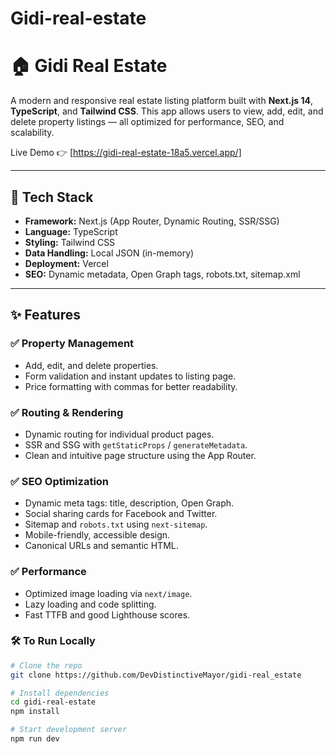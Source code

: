 # Gidi-real-estate
# 🏠 Gidi Real Estate

A modern and responsive real estate listing platform built with **Next.js 14**, **TypeScript**, and **Tailwind CSS**. This app allows users to view, add, edit, and delete property listings — all optimized for performance, SEO, and scalability.

Live Demo 👉 [https://gidi-real-estate-18a5.vercel.app/]

---

## 🔧 Tech Stack

- **Framework:** Next.js (App Router, Dynamic Routing, SSR/SSG)
- **Language:** TypeScript
- **Styling:** Tailwind CSS
- **Data Handling:** Local JSON (in-memory)
- **Deployment:** Vercel
- **SEO:** Dynamic metadata, Open Graph tags, robots.txt, sitemap.xml

---

## ✨ Features

### ✅ Property Management
- Add, edit, and delete properties.
- Form validation and instant updates to listing page.
- Price formatting with commas for better readability.

### ✅ Routing & Rendering
- Dynamic routing for individual product pages.
- SSR and SSG with `getStaticProps` / `generateMetadata`.
- Clean and intuitive page structure using the App Router.

### ✅ SEO Optimization
- Dynamic meta tags: title, description, Open Graph.
- Social sharing cards for Facebook and Twitter.
- Sitemap and `robots.txt` using `next-sitemap`.
- Mobile-friendly, accessible design.
- Canonical URLs and semantic HTML.

### ✅ Performance
- Optimized image loading via `next/image`.
- Lazy loading and code splitting.
- Fast TTFB and good Lighthouse scores.


### 🛠️ To Run Locally

```bash
# Clone the repo
git clone https://github.com/DevDistinctiveMayor/gidi-real_estate

# Install dependencies
cd gidi-real-estate
npm install

# Start development server
npm run dev